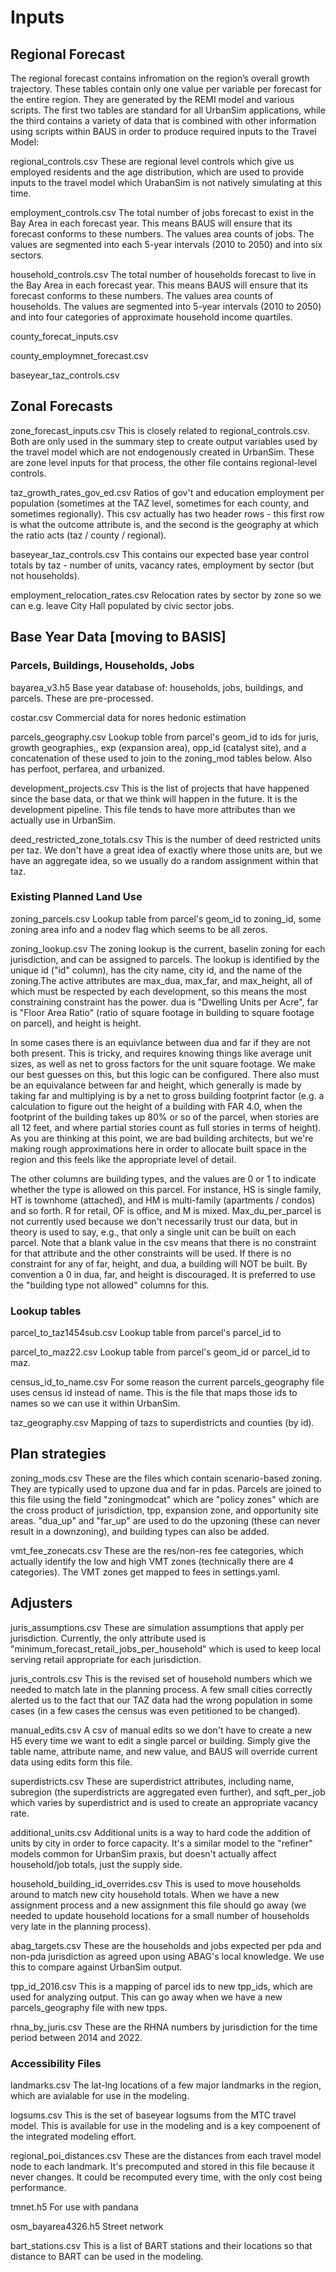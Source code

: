 # Inputs



## Regional Forecast

The regional forecast contains infromation on the region’s overall growth trajectory. These tables contain only one value per variable per forecast for the entire region. They are generated by the REMI model and various scripts. The first two tables are standard for all UrbanSim applications, while the third contains a variety of data that is combined with other information using scripts within BAUS in order to produce required inputs to the Travel Model:

regional_controls.csv
These are regional level controls which give us employed residents and the age distribution, which are used to provide inputs to the travel model which UrabanSim is not natively simulating at this time.

employment_controls.csv
The total number of jobs forecast to exist in the Bay Area in each forecast year. This means BAUS will ensure that its forecast conforms to these numbers. The values area counts of jobs. The values are segmented into each 5-year intervals (2010 to 2050) and into six sectors.

household_controls.csv
The total number of households forecast to live in the Bay Area in each forecast year. This means BAUS will ensure that its forecast conforms to these numbers. The values area counts of households. The values are segmented into 5-year intervals (2010 to 2050) and into four categories of approximate household income quartiles.

county_forecat_inputs.csv

county_employmnet_forecast.csv

baseyear_taz_controls.csv



## Zonal Forecasts

zone_forecast_inputs.csv
This is closely related to regional_controls.csv.  Both are only used in the summary step to create output variables used by the travel model which are not endogenously created in UrbanSim.  These are zone level inputs for that process, the other file contains regional-level controls.

taz_growth_rates_gov_ed.csv
Ratios of gov't and education employment per population (sometimes at the TAZ level, sometimes for each county, and sometimes regionally). This csv actually has two header rows - this first row is what the outcome attribute is, and the second is the geography at which the ratio acts (taz / county / regional).

baseyear_taz_controls.csv
This contains our expected base year control totals by taz - number of units, vacancy rates, employment by sector (but not households).

employment_relocation_rates.csv
Relocation rates by sector by zone so we can e.g. leave City Hall populated by civic sector jobs.




## Base Year Data [moving to BASIS]


### Parcels, Buildings, Households, Jobs

bayarea_v3.h5
Base year database of: households, jobs, buildings, and parcels. These are pre-processed.

costar.csv
Commercial data for nores hedonic estimation

parcels_geography.csv
Lookup toble from parcel's geom_id to ids for juris, growth geographies,, exp (expansion area), opp_id (catalyst site), and a concatenation of these used to join to the zoning_mod tables below. Also has perfoot, perfarea, and urbanized.

development_projects.csv
This is the list of projects that have happened since the base data, or that we think will happen in the future.  It is the development pipeline.  This file tends to have more attributes than we actually use in UrbanSim.

deed_restricted_zone_totals.csv
This is the number of deed restricted units per taz.  We don't have a great idea of exactly where those units are, but we have an aggregate idea, so we usually do a random assignment within that taz.


### Existing Planned Land Use

zoning_parcels.csv
Lookup table from parcel's geom_id to zoning_id, some zoning area info and a nodev flag which seems to be all zeros.

zoning_lookup.csv
The zoning lookup is the current, baselin zoning for each jurisdiction, and can be assigned to parcels.  The lookup is identified by the unique id ("id" column), has the city name, city id, and the name of the zoning.The active attributes are max_dua, max_far, and max_height, all of which must be respected by each development, so this means the most constraining constraint has the power.  dua is "Dwelling Units per Acre", far is "Floor Area Ratio" (ratio of square footage in building to square footage on parcel), and height is height.

In some cases there is an equivlance between dua and far if they are not both present.  This is tricky, and requires knowing things like average unit sizes, as well as net to gross factors for the unit square footage.  We make our best guesses on this, but this logic can be configured.  There also must be an equivalance between far and height, which generally is made by taking far and multiplying is by a net to gross building footprint factor (e.g. a calculation to figure out the height of a building with FAR 4.0, when the footprint of the building takes up 80% or so of the parcel, when stories are all 12 feet, and where partial stories count as full stories in terms of height).  As you are thinking at this point, we are bad building architects, but we're making rough approximations here in order to allocate built space in the region and this feels like the appropriate level of detail.

The other columns are building types, and the values are 0 or 1 to indicate whether the type is allowed on this parcel.  For instance, HS is single family, HT is townhome (attached), and HM is multi-family (apartments / condos) and so forth.  R for retail, OF is office, and M is mixed. Max_du_per_parcel is not currently used because we don't necessarily trust our data, but in theory is used to say, e.g., that only a single unit can be built on each parcel. Note that a blank value in the csv means that there is no constraint for that attribute and the other constraints will be used.  If there is no constraint for any of far, height, and dua, a building will NOT be built. By convention a 0 in dua, far, and height is discouraged.  It is preferred to use the "building type not allowed" columns for this.


### Lookup tables

parcel_to_taz1454sub.csv
Lookup table from parcel's parcel_id to

parcel_to_maz22.csv
Lookup table from parcel's geom_id or parcel_id to maz.

census_id_to_name.csv
For some reason the current parcels_geography file uses census id instead of name. This is the file that maps those ids to names so we can use it within UrbanSim.

taz_geography.csv
Mapping of tazs to superdistricts and counties (by id).




## Plan strategies

zoning_mods.csv
These are the files which contain scenario-based zoning.  They are typically used to upzone dua and far in pdas.  Parcels are joined to this file using the field "zoningmodcat" which are "policy zones" which are the cross product of jurisdiction, tpp, expansion zone, and opportunity site areas. "dua_up" and "far_up" are used to do the upzoning (these can never result in a downzoning), and building types can also be added.

vmt_fee_zonecats.csv
These are the res/non-res fee categories, which actually identify the low and high VMT zones (technically there are 4 categories).  The VMT zones get mapped to fees in settings.yaml.




## Adjusters

juris_assumptions.csv
These are simulation assumptions that apply per jurisdiction.  Currently, the only attribute used is "minimum_forecast_retail_jobs_per_household" which is used to keep local serving retail appropriate for each jurisdiction.

juris_controls.csv
This is the revised set of household numbers which we needed to match late in the planning process. A few small cities correctly alerted us to the fact that our TAZ data had the wrong population in some cases (in a few cases the census was even petitioned to be changed).

manual_edits.csv
A csv of manual edits so we don't have to create a new H5 every time we want to edit a single parcel or building.  Simply give the table name, attribute name, and new value, and BAUS will override current data using edits form this file.

superdistricts.csv
These are superdistrict attributes, including name, subregion (the superdistricts are aggregated even further), and sqft_per_job which varies by superdistrict and is used to create an appropriate vacancy rate.

additional_units.csv
Additional units is a way to hard code the addition of units by city in order to force capacity.  It's a similar model to the "refiner" models common for UrbanSim praxis, but doesn't actually affect household/job totals, just the supply side.

household_building_id_overrides.csv
This is used to move households around to match new city household totals.  When we have a new assignment process and a new assignment this file should go away (we needed to update household locations for a small number of households very late in the planning process).

abag_targets.csv
These are the households and jobs expected per pda and non-pda jurisdiction as agreed upon using ABAG's local knowledge.  We use this to compare against UrbanSim output.

tpp_id_2016.csv
This is a mapping of parcel ids to new tpp_ids, which are used for analyzing output. This can go away when we have a new parcels_geography file with new tpps.

rhna_by_juris.csv
These are the RHNA numbers by jurisdiction for the time period between 2014 and 2022.




### Accessibility Files

landmarks.csv
The lat-lng locations of a few major landmarks in the region, which are avialable for use in the modeling.

logsums.csv
This is the set of baseyear logsums from the MTC travel model. This is available for use in the modeling and is a key compoenent of the integrated modeling effort.

regional_poi_distances.csv
These are the distances from each travel model node to each landmark.  It's precomputed and stored in this file because it never changes.  It could be recomputed every time, with the only cost being performance.

tmnet.h5
For use with pandana

osm_bayarea4326.h5
Street network

bart_stations.csv
This is a list of BART stations and their locations so that distance to BART can be used in the modeling.